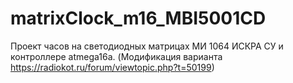 # matrixClock_m16_MBI5001CD
Проект часов на светодиодных матрицах МИ 1064 ИСКРА СУ  и контроллере atmega16a. 
(Модификация варианта https://radiokot.ru/forum/viewtopic.php?t=50199)
